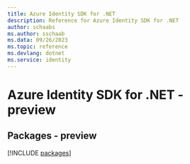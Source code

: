 ```yaml
---
title: Azure Identity SDK for .NET
description: Reference for Azure Identity SDK for .NET
author: schaabs
ms.author: sschaab
ms.data: 09/26/2023
ms.topic: reference
ms.devlang: dotnet
ms.service: identity
---
```

# Azure Identity SDK for .NET - preview
## Packages - preview
[!INCLUDE [packages](identity-index.md)]